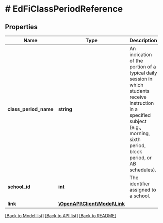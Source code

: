 # # EdFiClassPeriodReference

## Properties

Name | Type | Description | Notes
------------ | ------------- | ------------- | -------------
**class_period_name** | **string** | An indication of the portion of a typical daily session in which students receive instruction in a specified subject (e.g., morning, sixth period, block period, or AB schedules). |
**school_id** | **int** | The identifier assigned to a school. |
**link** | [**\OpenAPI\Client\Model\Link**](Link.md) |  | [optional]

[[Back to Model list]](../../README.md#models) [[Back to API list]](../../README.md#endpoints) [[Back to README]](../../README.md)
